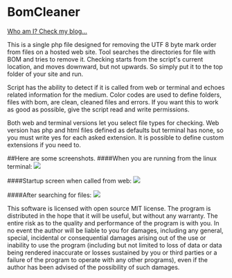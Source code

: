 BomCleaner
==========

[Who am I? Check my blog...](http://emrahgunduz.com)

This is a single php file designed for removing the UTF 8 byte mark order from files on a hosted web site. Tool searches the directories for file with BOM and tries to remove it. Checking starts from the script's current location, and moves downward, but not upwards. So simply put it to the top folder of your site and run.

Script has the ability to detect if it is called from web or terminal and echoes related information for the medium. Color codes are used to define folders, files with bom, are clean, cleaned files and errors. If you want this to work as good as possible, give the script read and write permissions.

Both web and terminal versions let you select file types for checking. Web version has php and html files defined as defaults but terminal has none, so you must write yes for each asked extension. It is possible to define custom extensions if you need to.

##Here are some screenshots. 
####When you are running from the linux terminal:
<img src="http://emrahgunduz.com/wp-content/uploads/2013/04/c.jpg">

####Startup screen when called from web:
<img src="http://emrahgunduz.com/wp-content/uploads/2013/04/a.jpg">

####After searching for files:
<img src="http://emrahgunduz.com/wp-content/uploads/2013/04/b.jpg">

This software is licensed with open source MIT license.
The program is distributed in the hope that it will be useful, but without any warranty. The entire risk as to the quality and performance of the program is with you. In no event the author will be liable to you for damages, including any general, special, incidental or consequential damages arising out of the use or inability to use the program (including but not limited to loss of data or data being rendered inaccurate or losses sustained by you or third parties or a failure of the program to operate with any other programs), even if the author has been advised of the possibility of such damages.
